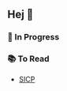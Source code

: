 ## Hej 👋

### 📖 In Progress

### 📚 To Read
* [SICP](https://en.wikipedia.org/wiki/Structure_and_Interpretation_of_Computer_Programs)
